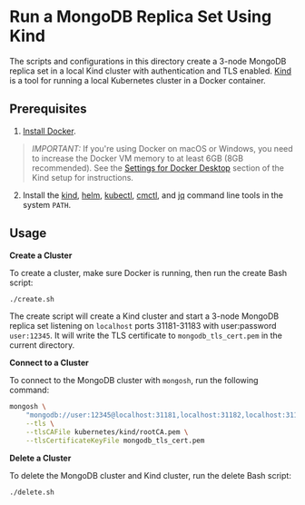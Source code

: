 # Run a MongoDB Replica Set Using Kind

The scripts and configurations in this directory create a 3-node MongoDB
replica set in a local Kind cluster with authentication and TLS enabled.
[Kind](https://kind.sigs.k8s.io/) is a tool for running a local
Kubernetes cluster in a Docker container.

## Prerequisites

1.  [Install Docker](https://docs.docker.com/engine/install/).

> *IMPORTANT:* If you're using Docker on macOS or Windows, you need to
> increase the Docker VM memory to at least 6GB (8GB recommended). See
> the [Settings for Docker
> Desktop](https://kind.sigs.k8s.io/docs/user/quick-start/#settings-for-docker-desktop)
> section of the Kind setup for instructions.

2.  Install the
    [kind](https://kind.sigs.k8s.io/docs/user/quick-start/#installation),
    [helm](https://helm.sh/docs/intro/install/),
    [kubectl](https://kubernetes.io/docs/tasks/tools/#kubectl),
    [cmctl](https://cert-manager.io/docs/usage/cmctl/#installation), and
    [jq](https://stedolan.github.io/jq/download/) command line tools in
    the system `PATH`.

## Usage

**Create a Cluster**

To create a cluster, make sure Docker is running, then run the create
Bash script:

```bash
./create.sh
```

The create script will create a Kind cluster and start a 3-node MongoDB
replica set listening on `localhost` ports 31181-31183 with
user:password `user:12345`. It will write the TLS certificate to
`mongodb_tls_cert.pem` in the current directory.

**Connect to a Cluster**

To connect to the MongoDB cluster with `mongosh`, run the following
command:

```bash
mongosh \
    "mongodb://user:12345@localhost:31181,localhost:31182,localhost:31183/admin" \
    --tls \
    --tlsCAFile kubernetes/kind/rootCA.pem \
    --tlsCertificateKeyFile mongodb_tls_cert.pem
```

**Delete a Cluster**

To delete the MongoDB cluster and Kind cluster, run the delete Bash
script:

```bash
./delete.sh
```
